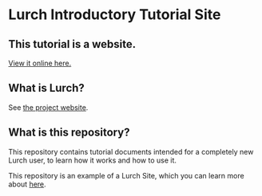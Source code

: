 
# Lurch Introductory Tutorial Site

## This tutorial is a website.

[View it online here.](https://lurchmath.github.io/intro-tutorial)

## What is Lurch?

See [the project website](http://lurchmath.github.io).

## What is this repository?

This repository contains tutorial documents intended for a completely new Lurch
user, to learn how it works and how to use it.

This repository is an example of a Lurch Site, which you can learn more about
[here](https://lurchmath.github.io/site/what-is-a-lurch-site/).
